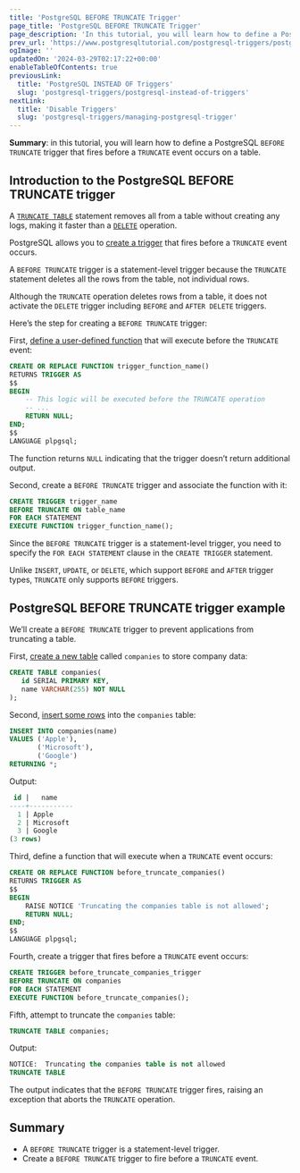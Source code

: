 ```yaml
---
title: 'PostgreSQL BEFORE TRUNCATE Trigger'
page_title: 'PostgreSQL BEFORE TRUNCATE Trigger'
page_description: 'In this tutorial, you will learn how to define a PostgreSQL BEFORE TRUNCATE trigger that fires before a TRUNCATE event occurs on a table.'
prev_url: 'https://www.postgresqltutorial.com/postgresql-triggers/postgresql-before-truncate-trigger/'
ogImage: ''
updatedOn: '2024-03-29T02:17:22+00:00'
enableTableOfContents: true
previousLink:
  title: 'PostgreSQL INSTEAD OF Triggers'
  slug: 'postgresql-triggers/postgresql-instead-of-triggers'
nextLink:
  title: 'Disable Triggers'
  slug: 'postgresql-triggers/managing-postgresql-trigger'
---
```


**Summary**: in this tutorial, you will learn how to define a PostgreSQL `BEFORE TRUNCATE` trigger that fires before a `TRUNCATE` event occurs on a table.

## Introduction to the PostgreSQL BEFORE TRUNCATE trigger

A [`TRUNCATE TABLE`](../postgresql-tutorial/postgresql-truncate-table) statement removes all from a table without creating any logs, making it faster than a [`DELETE`](../postgresql-tutorial/postgresql-delete) operation.

PostgreSQL allows you to [create a trigger](creating-first-trigger-postgresql) that fires before a `TRUNCATE` event occurs.

A `BEFORE TRUNCATE` trigger is a statement\-level trigger because the `TRUNCATE` statement deletes all the rows from the table, not individual rows.

Although the `TRUNCATE` operation deletes rows from a table, it does not activate the `DELETE` trigger including `BEFORE` and `AFTER DELETE` triggers.

Here’s the step for creating a `BEFORE TRUNCATE` trigger:

First, [define a user\-defined function](../postgresql-plpgsql/postgresql-create-function) that will execute before the `TRUNCATE` event:

```sql
CREATE OR REPLACE FUNCTION trigger_function_name()
RETURNS TRIGGER AS
$$
BEGIN
    -- This logic will be executed before the TRUNCATE operation
    -- ...
    RETURN NULL;
END;
$$
LANGUAGE plpgsql;
```

The function returns `NULL` indicating that the trigger doesn’t return additional output.

Second, create a `BEFORE TRUNCATE` trigger and associate the function with it:

```sql
CREATE TRIGGER trigger_name
BEFORE TRUNCATE ON table_name
FOR EACH STATEMENT
EXECUTE FUNCTION trigger_function_name();
```

Since the `BEFORE TRUNCATE` trigger is a statement\-level trigger, you need to specify the `FOR EACH STATEMENT` clause in the `CREATE TRIGGER` statement.

Unlike `INSERT`, `UPDATE`, or `DELETE`, which support `BEFORE` and `AFTER` trigger types, `TRUNCATE` only supports `BEFORE` triggers.

## PostgreSQL BEFORE TRUNCATE trigger example

We’ll create a `BEFORE TRUNCATE` trigger to prevent applications from truncating a table.

First, [create a new table](../postgresql-tutorial/postgresql-create-table) called `companies` to store company data:

```sql
CREATE TABLE companies(
   id SERIAL PRIMARY KEY,
   name VARCHAR(255) NOT NULL
);
```

Second, [insert some rows](../postgresql-tutorial/postgresql-insert-multiple-rows) into the `companies` table:

```sql
INSERT INTO companies(name)
VALUES ('Apple'),
       ('Microsoft'),
       ('Google')
RETURNING *;
```

Output:

```sql
 id |   name
----+-----------
  1 | Apple
  2 | Microsoft
  3 | Google
(3 rows)
```

Third, define a function that will execute when a `TRUNCATE` event occurs:

```sql
CREATE OR REPLACE FUNCTION before_truncate_companies()
RETURNS TRIGGER AS
$$
BEGIN
    RAISE NOTICE 'Truncating the companies table is not allowed';
    RETURN NULL;
END;
$$
LANGUAGE plpgsql;
```

Fourth, create a trigger that fires before a `TRUNCATE` event occurs:

```sql
CREATE TRIGGER before_truncate_companies_trigger
BEFORE TRUNCATE ON companies
FOR EACH STATEMENT
EXECUTE FUNCTION before_truncate_companies();
```

Fifth, attempt to truncate the `companies` table:

```sql
TRUNCATE TABLE companies;
```

Output:

```sql
NOTICE:  Truncating the companies table is not allowed
TRUNCATE TABLE
```

The output indicates that the `BEFORE TRUNCATE` trigger fires, raising an exception that aborts the `TRUNCATE` operation.

## Summary

- A `BEFORE TRUNCATE` trigger is a statement\-level trigger.
- Create a `BEFORE TRUNCATE` trigger to fire before a `TRUNCATE` event.
